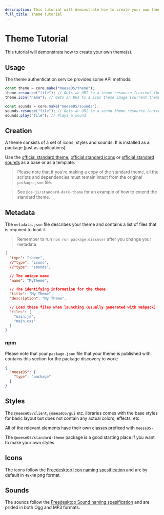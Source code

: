 ```yaml
---
description: This tutorial will demonstrate how to create your own theme(s).
full_title: Theme Tutorial
---
```


# Theme Tutorial

This tutorial will demonstrate how to create your own theme(s).

## Usage

The theme authentication service provides some API methods:

```javascript
const theme = core.make("meeseOS/theme");
theme.resource("file"); // Gets an URI to a theme resource (current theme)
theme.icon("name"); // Gets an URI to a icon theme image (current theme)

const sounds = core.make("meeseOS/sounds");
sounds.resouce("file"); // Gets an URI to a sound theme resource (current theme)
sounds.play("file"); // Plays a sound
```

## Creation

A theme consists of a set of icons, styles and sounds. It is installed as a package (just as applications).

Use the [official standard theme](https://github.com/meese-enterprises/meeseOS/tree/master/frontend/standard-theme), [official standard icons](https://github.com/meese-enterprises/meeseOS/tree/master/frontend/gnome-icons) or [official standard sounds](https://github.com/meese-enterprises/meeseOS/tree/master/frontend/sounds) as a base or as a template.

> Please note that if you're making a copy of the standard theme, all the scripts and dependencies must remain intact from the original `package.json` file.

> See `@os-js/standard-dark-theme` for an example of how to extend the standard theme.

## Metadata

The `metadata.json` file describes your theme and contains a list of files that is required to load it.

> Remember to run `npm run package:discover` after you change your metadata.

```json
{
  "type": "theme",
  //"type": "icons",
  //"type": "sounds",

  // The unique name
  "name": "MyTheme",

  // The identifying information for the theme
  "title": "My Theme",
  "description": "My Theme",

  // Load these files when launching (usually generated with Webpack)
  "files": [
    "main.js",
    "main.css"
  ]
}
```

### npm

Please note that your `package.json` file that your theme is published with contains this section for the package discovery to work:

```json
{
  "meeseOS": {
    "type": "package"
  }
}
```

## Styles

The `@meeseOS/client`, `@meeseOS/gui` etc. libraries comes with the base styles for basic layout but does not contain any actual colors, effects, etc.

All of the relevant elements have their own classes prefixed with `meeseOS-`.

The `@meeseOS/standard-theme` package is a good starting place if you want to make your own styles.

## Icons

The icons follow the [Freedesktop Icon naming spesification](https://specifications.freedesktop.org/icon-naming-spec/icon-naming-spec-latest.html) and are by default in `48x48` png format.

## Sounds

The sounds follow the [Freedesktop Sound naming spesification](http://0pointer.de/public/sound-naming-spec.html) and are prided in both Ogg and MP3 formats.


